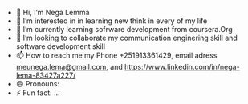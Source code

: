 - 👋 Hi, I’m Nega Lemma 
- 👀 I’m interested in in learning new think in every of my life
-  🌱 I’m currently learning sofrware development from coursera.Org 
- 💞️ I’m looking to collaborate my communication enginering skill and software development skill 
- 📫 How to reach me my Phone +251913361429, email adress meunega.lema@gmail.com, and https://www.linkedin.com/in/nega-lema-83427a227/
- 😄 Pronouns: 
- ⚡ Fun fact: ...

<!---
negagithub/negagithub is a ✨ special ✨ repository because its `README.md` (this file) appears on your GitHub profile.
You can click the Preview link to take a look at your changes.
--->
